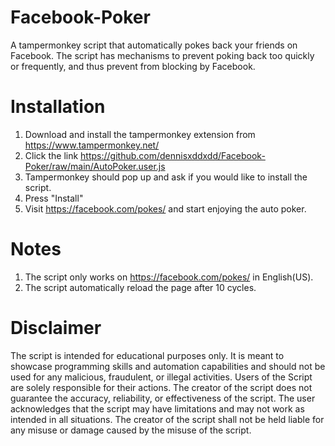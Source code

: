 # Facebook-Poker
A tampermonkey script that automatically pokes back your friends on Facebook. The script has mechanisms to prevent poking back too quickly or frequently, and thus prevent from blocking by Facebook.
# Installation
1. Download and install the tampermonkey extension from https://www.tampermonkey.net/
2. Click the link https://github.com/dennisxddxdd/Facebook-Poker/raw/main/AutoPoker.user.js
3. Tampermonkey should pop up and ask if you would like to install the script.
4. Press "Install"
5. Visit https://facebook.com/pokes/ and start enjoying the auto poker.
# Notes
1. The script only works on https://facebook.com/pokes/ in English(US).
2. The script automatically reload the page after 10 cycles.
# Disclaimer
The script is intended for educational purposes only. It is meant to showcase programming skills and automation capabilities and should not be used for any malicious, fraudulent, or illegal activities. Users of the Script are solely responsible for their actions. The creator of the script does not guarantee the accuracy, reliability, or effectiveness of the script. The user acknowledges that the script may have limitations and may not work as intended in all situations. The creator of the script shall not be held liable for any misuse or damage caused by the misuse of the script.
